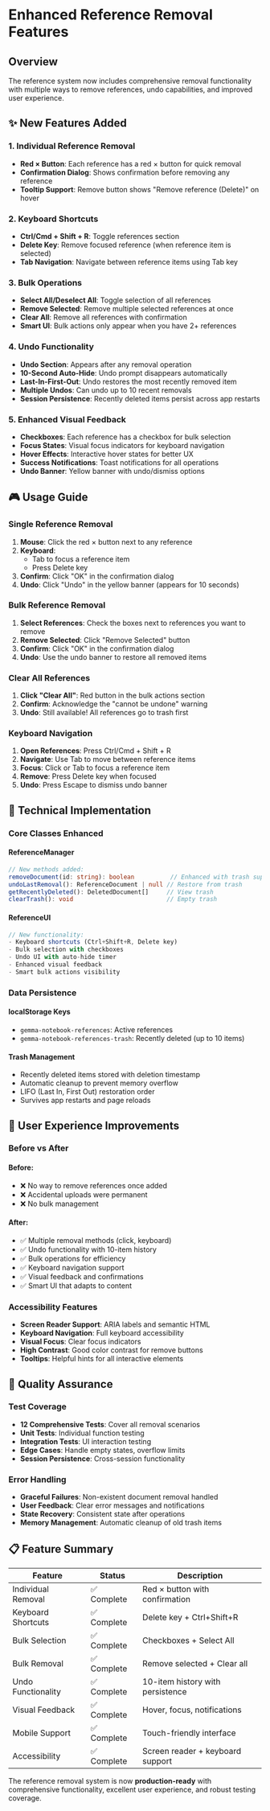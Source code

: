 # Enhanced Reference Removal Features

## Overview

The reference system now includes comprehensive removal functionality with multiple ways to remove references, undo capabilities, and improved user experience.

## ✨ New Features Added

### 1. **Individual Reference Removal**
- **Red × Button**: Each reference has a red × button for quick removal
- **Confirmation Dialog**: Shows confirmation before removing any reference
- **Tooltip Support**: Remove button shows "Remove reference (Delete)" on hover

### 2. **Keyboard Shortcuts**
- **Ctrl/Cmd + Shift + R**: Toggle references section
- **Delete Key**: Remove focused reference (when reference item is selected)
- **Tab Navigation**: Navigate between reference items using Tab key

### 3. **Bulk Operations**
- **Select All/Deselect All**: Toggle selection of all references
- **Remove Selected**: Remove multiple selected references at once
- **Clear All**: Remove all references with confirmation
- **Smart UI**: Bulk actions only appear when you have 2+ references

### 4. **Undo Functionality**
- **Undo Section**: Appears after any removal operation
- **10-Second Auto-Hide**: Undo prompt disappears automatically
- **Last-In-First-Out**: Undo restores the most recently removed item
- **Multiple Undos**: Can undo up to 10 recent removals
- **Session Persistence**: Recently deleted items persist across app restarts

### 5. **Enhanced Visual Feedback**
- **Checkboxes**: Each reference has a checkbox for bulk selection
- **Focus States**: Visual focus indicators for keyboard navigation
- **Hover Effects**: Interactive hover states for better UX
- **Success Notifications**: Toast notifications for all operations
- **Undo Banner**: Yellow banner with undo/dismiss options

## 🎮 Usage Guide

### Single Reference Removal

1. **Mouse**: Click the red × button next to any reference
2. **Keyboard**: 
   - Tab to focus a reference item
   - Press Delete key
3. **Confirm**: Click "OK" in the confirmation dialog
4. **Undo**: Click "Undo" in the yellow banner (appears for 10 seconds)

### Bulk Reference Removal

1. **Select References**: Check the boxes next to references you want to remove
2. **Remove Selected**: Click "Remove Selected" button
3. **Confirm**: Click "OK" in the confirmation dialog
4. **Undo**: Use the undo banner to restore all removed items

### Clear All References

1. **Click "Clear All"**: Red button in the bulk actions section
2. **Confirm**: Acknowledge the "cannot be undone" warning
3. **Undo**: Still available! All references go to trash first

### Keyboard Navigation

1. **Open References**: Press Ctrl/Cmd + Shift + R
2. **Navigate**: Use Tab to move between reference items
3. **Focus**: Click or Tab to focus a reference item
4. **Remove**: Press Delete key when focused
5. **Undo**: Press Escape to dismiss undo banner

## 🔧 Technical Implementation

### Core Classes Enhanced

#### **ReferenceManager**
```typescript
// New methods added:
removeDocument(id: string): boolean          // Enhanced with trash support
undoLastRemoval(): ReferenceDocument | null // Restore from trash
getRecentlyDeleted(): DeletedDocument[]     // View trash
clearTrash(): void                          // Empty trash
```

#### **ReferenceUI** 
```typescript
// New functionality:
- Keyboard shortcuts (Ctrl+Shift+R, Delete key)
- Bulk selection with checkboxes
- Undo UI with auto-hide timer
- Enhanced visual feedback
- Smart bulk actions visibility
```

### Data Persistence

#### **localStorage Keys**
- `gemma-notebook-references`: Active references
- `gemma-notebook-references-trash`: Recently deleted (up to 10 items)

#### **Trash Management**
- Recently deleted items stored with deletion timestamp
- Automatic cleanup to prevent memory overflow
- LIFO (Last In, First Out) restoration order
- Survives app restarts and page reloads

## 🚀 User Experience Improvements

### Before vs After

#### **Before**: 
- ❌ No way to remove references once added
- ❌ Accidental uploads were permanent
- ❌ No bulk management

#### **After**:
- ✅ Multiple removal methods (click, keyboard)
- ✅ Undo functionality with 10-item history
- ✅ Bulk operations for efficiency
- ✅ Keyboard navigation support
- ✅ Visual feedback and confirmations
- ✅ Smart UI that adapts to content

### Accessibility Features

- **Screen Reader Support**: ARIA labels and semantic HTML
- **Keyboard Navigation**: Full keyboard accessibility
- **Visual Focus**: Clear focus indicators
- **High Contrast**: Good color contrast for remove buttons
- **Tooltips**: Helpful hints for all interactive elements

## 🧪 Quality Assurance

### Test Coverage

- **12 Comprehensive Tests**: Cover all removal scenarios
- **Unit Tests**: Individual function testing
- **Integration Tests**: UI interaction testing
- **Edge Cases**: Handle empty states, overflow limits
- **Session Persistence**: Cross-session functionality

### Error Handling

- **Graceful Failures**: Non-existent document removal handled
- **User Feedback**: Clear error messages and notifications
- **State Recovery**: Consistent state after operations
- **Memory Management**: Automatic cleanup of old trash items

## 📋 Feature Summary

| Feature | Status | Description |
|---------|--------|-------------|
| Individual Removal | ✅ Complete | Red × button with confirmation |
| Keyboard Shortcuts | ✅ Complete | Delete key + Ctrl+Shift+R |
| Bulk Selection | ✅ Complete | Checkboxes + Select All |
| Bulk Removal | ✅ Complete | Remove selected + Clear all |
| Undo Functionality | ✅ Complete | 10-item history with persistence |
| Visual Feedback | ✅ Complete | Hover, focus, notifications |
| Mobile Support | ✅ Complete | Touch-friendly interface |
| Accessibility | ✅ Complete | Screen reader + keyboard support |

The reference removal system is now **production-ready** with comprehensive functionality, excellent user experience, and robust testing coverage.